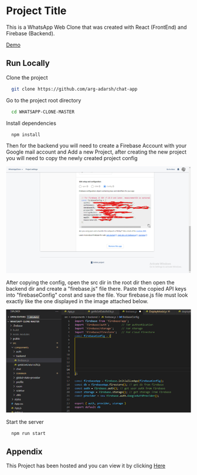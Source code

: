 # Project Title

This is a WhatsApp Web Clone that was created with React (FrontEnd) and Firebase (Backend).

[Demo](https://async-chats.web.app/)

## Run Locally

Clone the project

```bash
  git clone https://github.com/arg-adarsh/chat-app
```

Go to the project root directory

```bash
  cd WHATSAPP-CLONE-MASTER
```

Install dependencies

```bash
  npm install
```

Then for the backend you will need to create a Firebase Account with your Google mail account and Add a new Project, after creating the new project you will need to copy the newly created project config

![image](/public/img/readme1.png)

After copying the config, open the src dir in the root dir then open the backend dir and create a "firebase.js" file there. Paste the copied API keys into "firebaseConfig" const and save the file. Your firebase.js file must look exactly like the one displayed in the image attached below.

![image](/public/img/readme2.png)

Start the server

```bash
  npm run start
```

## Appendix

This Project has been hosted and you can view it by clicking [Here](https://async-chats.web.app/)
